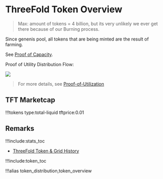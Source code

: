 # ThreeFold Token Overview

> Max: amount of tokens = 4 billion, but its very unlikely we ever get there because of our Burning process.

Since genenis pool, all tokens that are being minted are the result of farming. 

See [Proof of Capacity](proof_of_capacity).

Proof of Utility Distribution Flow:

![](img/token_distribution.png)

> For more details, see [Proof-of-Utilization](proof_of_utilization)


## TFT Marketcap

!!!tokens type:total-liquid tftprice:0.01

## Remarks

!!!include:stats_toc
- [ThreeFold Token & Grid History](threefold_history)

!!!include:token_toc

!!!alias token_distribution,token_overview
